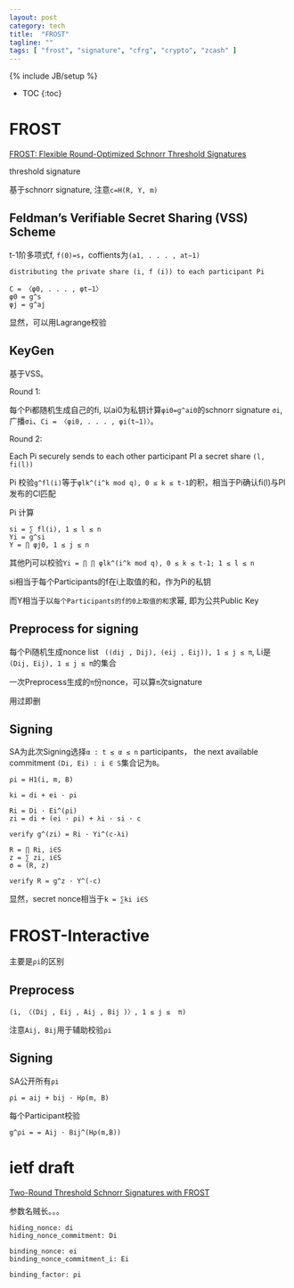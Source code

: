 ```yaml
---
layout: post
category: tech
title:  "FROST"
tagline: ""
tags: [ "frost", "signature", "cfrg", "crypto", "zcash" ] 
---
```

{% include JB/setup %}

* TOC
{:toc}

# FROST

[FROST: Flexible Round-Optimized Schnorr Threshold Signatures](https://eprint.iacr.org/2020/852.pdf)

threshold signature 

基于schnorr signature, 注意`c=H(R, Y, m)`

## Feldman’s Verifiable Secret Sharing (VSS) Scheme

t-1阶多项式f, `f(0)=s`，coffients为`(a1, . . . , at−1)` 

    distributing the private share (i, f (i)) to each participant Pi

    C = 〈φ0, . . . , φt−1〉
    φ0 = g^s
    φj = g^aj

显然，可以用Lagrange校验

## KeyGen

基于VSS。

Round 1: 

每个Pi都随机生成自己的fi, 以ai0为私钥计算`φi0=g^ai0`的schnorr signature `σi`, 广播`σi`、`Ci = 〈φi0, . . . , φi(t−1)〉`。

Round 2: 

Each Pi securely sends to each other participant Pl a secret share `(l, fi(l))`

Pi 校验`g^fl(i)`等于`φlk^(i^k mod q), 0 ≤ k ≤ t-1`的积，相当于Pi确认fi(l)与Pl发布的Cl匹配

Pi 计算

    si = ∑ fl(i), 1 ≤ l ≤ n
    Yi = g^si
    Y = ∏ φj0, 1 ≤ j ≤ n

其他Pj可以校验`Yi = ∏ ∏ φlk^(i^k mod q), 0 ≤ k ≤ t-1; 1 ≤ l ≤ n`

si相当于每个Participants的f在i上取值的和，作为Pi的私钥

而Y相当于以`每个Participants的f的0上取值的和`求幂, 即为公共Public Key

## Preprocess for signing

每个Pi随机生成nonce list ` ((dij , Dij), (eij , Eij)), 1 ≤ j ≤ π`, Li是`(Dij, Eij), 1 ≤ j ≤ π`的集合

一次Preprocess生成的`π`份nonce，可以算`π`次signature

用过即删


## Signing

SA为此次Signing选择`α : t ≤ α ≤ n` participants， the next available commitment `(Di, Ei) : i ∈ S`集合记为`B`。

    ρi = H1(i, m, B)

    ki = di + ei · ρi

    Ri = Di · Ei^(ρi)
    zi = di + (ei · ρi) + λi · si · c

    verify g^(zi) = Ri · Yi^(c·λi)

    R = ∏ Ri, i∈S 
    z = ∑ zi, i∈S 
    σ = (R, z)

    verify R = g^z · Y^(-c)

显然，secret nonce相当于`k = ∑ki i∈S`

# FROST-Interactive

主要是`ρi`的区别

## Preprocess

`(i, 〈(Dij , Eij , Aij , Bij )〉, 1 ≤ j ≤  π)`

注意`Aij, Bij`用于辅助校验`ρi`

## Signing

SA公开所有`ρi`

    ρi = aij + bij · Hρ(m, B)

每个Participant校验

    g^ρi = = Aij · Bij^(Hρ(m,B))

# ietf draft

[Two-Round Threshold Schnorr Signatures with FROST](https://datatracker.ietf.org/doc/draft-irtf-cfrg-frost/)

参数名贼长。。。

    hiding_nonce: di
    hiding_nonce_commitment: Di

    binding_nonce: ei
    binding_nonce_commitment_i: Ei

    binding_factor: ρi
